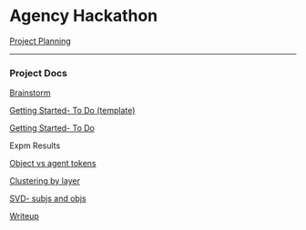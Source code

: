 # Agency Hackathon

[Project Planning](Agency%20Hackathon%2005fccdfc9f064cd7acad0c68fa76603d/Project%20Planning%20b428fd842996425fb0919ccd2c400865.md)

---

### Project Docs

[Brainstorm](Agency%20Hackathon%2005fccdfc9f064cd7acad0c68fa76603d/Brainstorm%20ebb2cabfaf5f48c59323a38a8f2802cf.md)

[Getting Started- To Do (template)](Agency%20Hackathon%2005fccdfc9f064cd7acad0c68fa76603d/Getting%20Started-%20To%20Do%20(template)%20c0810d557111405192b5d355631b4ba5.md)

[Getting Started- To Do ](Agency%20Hackathon%2005fccdfc9f064cd7acad0c68fa76603d/Getting%20Started-%20To%20Do%2009dfe93a836a4912a71859429e07b1da.md)

Expm Results

[Object vs agent tokens](Agency%20Hackathon%2005fccdfc9f064cd7acad0c68fa76603d/Object%20vs%20agent%20tokens%2028486adc69aa4c31b6f1dce1d931d860.md)

[Clustering by layer](Agency%20Hackathon%2005fccdfc9f064cd7acad0c68fa76603d/Clustering%20by%20layer%2077c19fec1e6b4450b701492d98d935e2.md)

[SVD- subjs and objs](Agency%20Hackathon%2005fccdfc9f064cd7acad0c68fa76603d/SVD-%20subjs%20and%20objs%20279d402ddd9d4a0a84f64fe1cca2f116.md)

[Writeup](Agency%20Hackathon%2005fccdfc9f064cd7acad0c68fa76603d/Writeup%203219f4f680b741ee8fc03afc1926afb4.md)